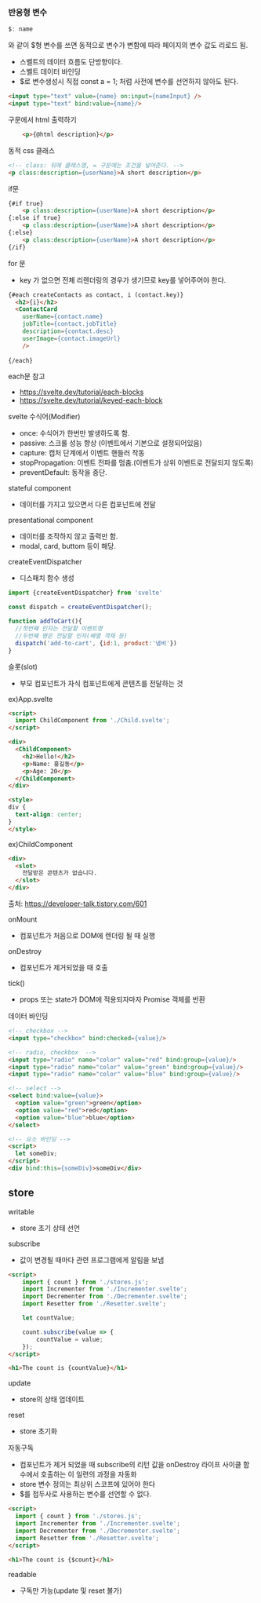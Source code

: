 ### 반응형 변수
```js
$: name
```
와 같이 $형 변수를 쓰면 동적으로 변수가 변함에 따라 페이지의 변수 값도 리로드 됨.

- 스벨트의 데이터 흐름도 단방향이다. 
- 스벨트 데이터 바인딩
- $로 변수생성시 직접 const a = 1; 처럼 사전에 변수를 선언하지 않아도 된다.
```html
<input type="text" value={name} on:input={nameInput} />
<input type="text" bind:value={name}/>
```

구문에서 html 출력하기
```html
    <p>{@html description}</p>
```

동적 css 클래스
```html
<!-- class: 뒤에 클래스명, = 구문에는 조건을 넣어준다. -->
<p class:description={userName}>A short description</p>
```

  if문
```html
{#if true}
    <p class:description={userName}>A short description</p>
{:else if true}
    <p class:description={userName}>A short description</p>
{:else}
    <p class:description={userName}>A short description</p>
{/if}
```

for 문
- key 가 없으면 전체 리렌더링의 경우가 생기므로 key를 넣어주어야 한다.

```html
{#each createContacts as contact, i (contact.key)}
  <h2>{i}</h2>
  <ContactCard 
  	userName={contact.name} 
	jobTitle={contact.jobTitle} 
	description={contact.desc} 
	userImage={contact.imageUrl} 
	/>
  
{/each}
```
each문 참고
  - https://svelte.dev/tutorial/each-blocks
  - https://svelte.dev/tutorial/keyed-each-block

svelte 수식어(Modifier)
- once: 수식어가 한번만 발생하도록 함.
-  passive: 스크롤 성능 향상 (이벤트에서 기본으로 설정되어있음)
-  capture: 캡처 단계에서 이벤트 핸들러 작동
-  stopPropagation: 이벤트 전파를 멈춤.(이벤트가 상위 이벤트로 전달되지 않도록)
-  preventDefault: 동작을 중단.

stateful component
- 데이터를 가지고 있으면서 다른 컴포넌트에 전달

presentational component
- 데이터를 조작하지 않고 출력만 함.
- modal, card, buttom 등이 해당. 

createEventDispatcher
- 디스패치 함수 생성
  
```js
import {createEventDispatcher} from 'svelte'

const dispatch = createEventDispatcher();

function addToCart(){
  //첫번째 인자는 전달할 이벤트명
  //두번째 명은 전달할 인자(배열 객채 등)
  dispatch('add-to-cart', {id:1, product:'냄비'})
}

```

슬롯(slot)
- 부모 컴포넌트가 자식 컴포넌트에게 콘텐츠를 전달하는 것

ex)App.svelte
```html
<script>
  import ChildComponent from './Child.svelte';
</script>

<div>
  <ChildComponent>
    <h2>Hello!</h2>
    <p>Name: 홍길동</p>
    <p>Age: 20</p>
  </ChildComponent>
</div>

<style>
div {
  text-align: center;
}
</style>
```
ex)ChildComponent
```html
<div>
  <slot>
    전달받은 콘텐츠가 없습니다.
  </slot>
</div>
```
출처: https://developer-talk.tistory.com/601

onMount
-  컴포넌트가 처음으로 DOM에 렌더링 될 때 실행

onDestroy
- 컴포넌트가 제거되었을 때 호출

tick()
- props 또는 state가 DOM에 적용되자마자 Promise 객체를 반환


데이터 바인딩
```html
<!-- checkbox -->
<input type="checkbox" bind:checked={value}/>

<!-- radio, checkbox  -->
<input type="radio" name="color" value="red" bind:group={value}/>
<input type="radio" name="color" value="green" bind:group={value}/>
<input type="radio" name="color" value="blue" bind:group={value}/>

<!-- select -->
<select bind:value={value}>
  <option value="green">green</option>
  <option value="red">red</option>
  <option value="blue">blue</option>
</select>

<!-- 요소 바인딩 -->
<script>
  let someDiv;
</script>
<div bind:this={someDiv}>someDiv</div>
```


## store
writable
- store 초기 상태 선언

subscribe
- 값이 변경될 때마다 관련 프로그램에게 알림을 보냄
```html
<script>
    import { count } from './stores.js';
    import Incrementer from './Incrementer.svelte';
    import Decrementer from './Decrementer.svelte';
    import Resetter from './Resetter.svelte';

    let countValue;

    count.subscribe(value => {
        countValue = value;
    });
</script>

<h1>The count is {countValue}</h1>

```

update
- store의 상태 업데이트
  

reset
- store 초기화

자동구독
- 컴포넌트가 제거 되었을 때 subscribe의 리턴 값을 onDestroy 라이프 사이클 함수에서 호출하는 이 일련의 과정을 자동화
- store 변수 정의는 최상위 스코프에 있어야 한다
- $를 접두사로 사용하는 변수를 선언할 수 없다.
```html
<script>
  import { count } from './stores.js';
  import Incrementer from './Incrementer.svelte';
  import Decrementer from './Decrementer.svelte';
  import Resetter from './Resetter.svelte';
</script>

<h1>The count is {$count}</h1>
```

readable
- 구독만 가능(update 및 reset 불가)